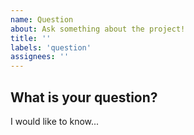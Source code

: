 ```yaml
---
name: Question 
about: Ask something about the project!
title: ''
labels: 'question' 
assignees: ''
---
```


<!-- ⚠️ BEFORE you submit an issue, please check if a similar issue already exists -->

## What is your question?

I would like to know...